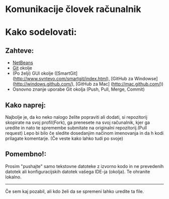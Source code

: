 Komunikacije človek računalnik
===

Kako sodelovati:
================
Zahteve:
--------
* [NetBeans](http://netbeans.org/downloads/)
* [Git](http://git-scm.com/) okolje
* (Po želji) GUI okolje ([SmartGit] (http://www.syntevo.com/smartgit/index.html), [GitHub za Windowse] (http://windows.github.com/), [GitHub za Mac] (http://mac.github.com/))
* Osnovno znanje uporabe Git okolja (Push, Pull, Merge, Commit)

Kako naprej:
------------
Najbolje je, da ko neko nalogo želite popraviti ali dodati, si repozitorij skopirate na svoj profil(Fork), ga prenesete na svoj računalnik, kjer ga uredite in nato te spremembe submitate na originalni repozitorij.(Pull request)
Lepo bi bilo če sledite dosedanjim načinom imenovanja in da h kodi prilagate komentarje. (Če veste kako lahko tudi po svoje)

Pomembno!:
------------
Prosim "pushajte" samo tekstovne datoteke z izvorno kodo in ne prevedenih datotek ali konfiguracijskih datotek vašega IDE-ja (okolja).
Te ohranite lokalno.

-------------
Če sem kaj pozabil, ali kdo želi da se spremeni lahko uredite ta file.

